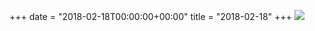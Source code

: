 +++
date = "2018-02-18T00:00:00+00:00"
title = "2018-02-18"
+++
<img class="img-fluid" src="/2018-02-18.jpg" />
